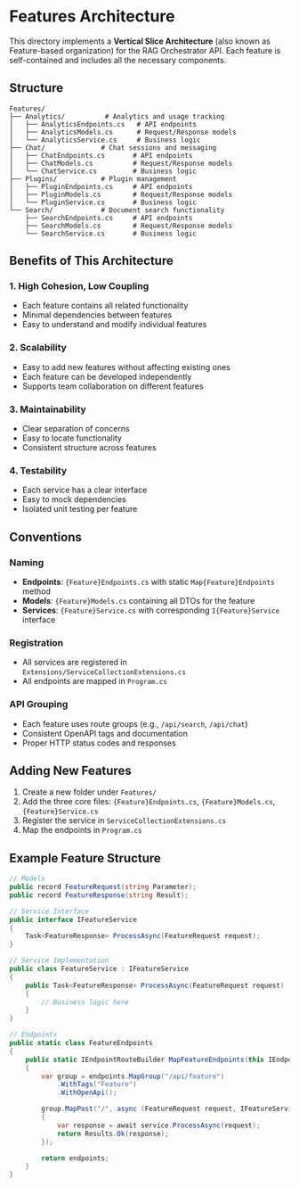 # Features Architecture

This directory implements a **Vertical Slice Architecture** (also known as Feature-based organization) for the RAG Orchestrator API. Each feature is self-contained and includes all the necessary components.

## Structure

```
Features/
├── Analytics/          # Analytics and usage tracking
│   ├── AnalyticsEndpoints.cs   # API endpoints
│   ├── AnalyticsModels.cs      # Request/Response models
│   └── AnalyticsService.cs     # Business logic
├── Chat/              # Chat sessions and messaging
│   ├── ChatEndpoints.cs       # API endpoints
│   ├── ChatModels.cs          # Request/Response models
│   └── ChatService.cs         # Business logic
├── Plugins/           # Plugin management
│   ├── PluginEndpoints.cs     # API endpoints
│   ├── PluginModels.cs        # Request/Response models
│   └── PluginService.cs       # Business logic
└── Search/            # Document search functionality
    ├── SearchEndpoints.cs     # API endpoints
    ├── SearchModels.cs        # Request/Response models
    └── SearchService.cs       # Business logic
```

## Benefits of This Architecture

### 1. **High Cohesion, Low Coupling**
- Each feature contains all related functionality
- Minimal dependencies between features
- Easy to understand and modify individual features

### 2. **Scalability**
- Easy to add new features without affecting existing ones
- Each feature can be developed independently
- Supports team collaboration on different features

### 3. **Maintainability**
- Clear separation of concerns
- Easy to locate functionality
- Consistent structure across features

### 4. **Testability**
- Each service has a clear interface
- Easy to mock dependencies
- Isolated unit testing per feature

## Conventions

### Naming
- **Endpoints**: `{Feature}Endpoints.cs` with static `Map{Feature}Endpoints` method
- **Models**: `{Feature}Models.cs` containing all DTOs for the feature
- **Services**: `{Feature}Service.cs` with corresponding `I{Feature}Service` interface

### Registration
- All services are registered in `Extensions/ServiceCollectionExtensions.cs`
- All endpoints are mapped in `Program.cs`

### API Grouping
- Each feature uses route groups (e.g., `/api/search`, `/api/chat`)
- Consistent OpenAPI tags and documentation
- Proper HTTP status codes and responses

## Adding New Features

1. Create a new folder under `Features/`
2. Add the three core files: `{Feature}Endpoints.cs`, `{Feature}Models.cs`, `{Feature}Service.cs`
3. Register the service in `ServiceCollectionExtensions.cs`
4. Map the endpoints in `Program.cs`

## Example Feature Structure

```csharp
// Models
public record FeatureRequest(string Parameter);
public record FeatureResponse(string Result);

// Service Interface
public interface IFeatureService
{
    Task<FeatureResponse> ProcessAsync(FeatureRequest request);
}

// Service Implementation
public class FeatureService : IFeatureService
{
    public Task<FeatureResponse> ProcessAsync(FeatureRequest request)
    {
        // Business logic here
    }
}

// Endpoints
public static class FeatureEndpoints
{
    public static IEndpointRouteBuilder MapFeatureEndpoints(this IEndpointRouteBuilder endpoints)
    {
        var group = endpoints.MapGroup("/api/feature")
            .WithTags("Feature")
            .WithOpenApi();

        group.MapPost("/", async (FeatureRequest request, IFeatureService service) =>
        {
            var response = await service.ProcessAsync(request);
            return Results.Ok(response);
        });

        return endpoints;
    }
}
```
